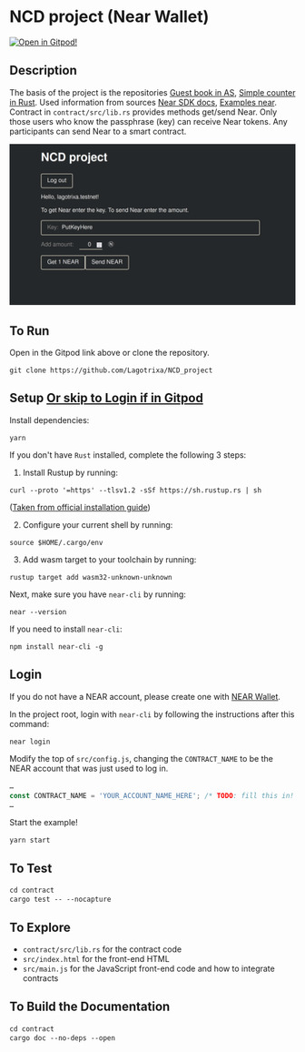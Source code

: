 NCD project (Near Wallet)
=================================

[![Open in Gitpod!](https://gitpod.io/button/open-in-gitpod.svg)](https://gitpod.io/#https://github.com/Lagotrixa/NCD_project/)

<!-- MAGIC COMMENT: DO NOT DELETE! Everything above this line is hidden on NEAR Examples page -->

## Description

The basis of the project is the repositories [Guest book in AS](https://github.com/Lagotrixa/guest-book), [Simple counter in Rust](https://github.com/near-examples/rust-counter). Used information from sources [Near SDK docs](https://www.near-sdk.io/contract-interface/payable-methods), [Examples near](https://examples.near.org/).
Contract in `contract/src/lib.rs` provides methods get/send Near. Only those users who know the passphrase (key) can receive Near tokens. Any participants can send Near to a smart contract.

![Screenshot](Screenshot.png)

## To Run
Open in the Gitpod link above or clone the repository.

```
git clone https://github.com/Lagotrixa/NCD_project
```


## Setup [Or skip to Login if in Gitpod](#login)
Install dependencies:

```
yarn
```

If you don't have `Rust` installed, complete the following 3 steps:

1) Install Rustup by running:

```
curl --proto '=https' --tlsv1.2 -sSf https://sh.rustup.rs | sh
```

([Taken from official installation guide](https://www.rust-lang.org/tools/install))

2) Configure your current shell by running:

```
source $HOME/.cargo/env
```

3) Add wasm target to your toolchain by running:

```
rustup target add wasm32-unknown-unknown
```

Next, make sure you have `near-cli` by running:

```
near --version
```

If you need to install `near-cli`:

```
npm install near-cli -g
```

## Login
If you do not have a NEAR account, please create one with [NEAR Wallet](https://wallet.testnet.near.org).

In the project root, login with `near-cli` by following the instructions after this command:

```
near login
```

Modify the top of `src/config.js`, changing the `CONTRACT_NAME` to be the NEAR account that was just used to log in.

```javascript
…
const CONTRACT_NAME = 'YOUR_ACCOUNT_NAME_HERE'; /* TODO: fill this in! */
…
```

Start the example!

```
yarn start
```

## To Test

```
cd contract
cargo test -- --nocapture
```

## To Explore

- `contract/src/lib.rs` for the contract code
- `src/index.html` for the front-end HTML
- `src/main.js` for the JavaScript front-end code and how to integrate contracts

## To Build the Documentation

```
cd contract
cargo doc --no-deps --open
```

